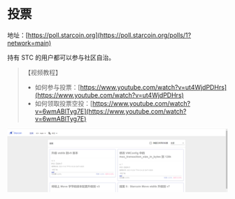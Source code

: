 # 投票

地址：[https://poll.starcoin.org](https://poll.starcoin.org/polls/1?network=main)

持有 STC 的用户都可以参与社区自治。

> 【视频教程】
>
> * 如何参与投票：[https://www.youtube.com/watch?v=ut4WjdPDHrs](https://www.youtube.com/watch?v=ut4WjdPDHrs)
> * 如何领取投票空投：[https://www.youtube.com/watch?v=6wmABlTyg7E](https://www.youtube.com/watch?v=6wmABlTyg7E)



![](../.gitbook/assets/poll.png)
